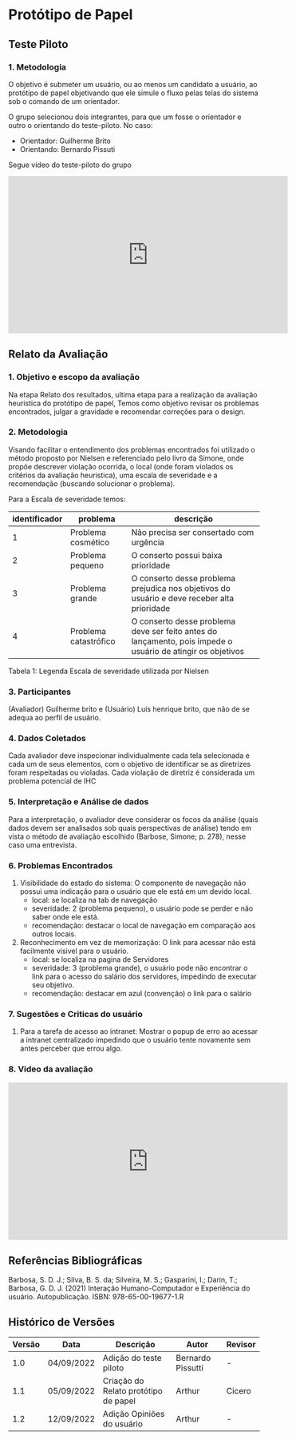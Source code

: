 # Protótipo de Papel

## Teste Piloto

### 1. Metodologia

O objetivo é submeter um usuário, ou ao menos um candidato a usuário, ao protótipo de papel objetivando que ele simule o fluxo pelas telas
do sistema sob o comando de um orientador.

O grupo selecionou dois integrantes, para que um fosse o orientador e outro o orientando do teste-piloto. No caso:

- Orientador: Guilherme Brito
- Orientando: Bernardo Pissuti

Segue vídeo do teste-piloto do grupo

<iframe width="560" height="315" src="https://www.youtube.com/embed/R6R91GvxjXg" title="YouTube video player" frameborder="0" allow="accelerometer; autoplay; clipboard-write; encrypted-media; gyroscope; picture-in-picture" allowfullscreen></iframe>

## Relato da Avaliação

### 1. Objetivo e escopo da avaliação

Na etapa Relato dos resultados, ultima etapa para a realização da avaliação heuristica do protótipo de papel, Temos como objetivo revisar os problemas encontrados, julgar a gravidade e recomendar correções para o design.

### 2. Metodologia

Visando facilitar o entendimento  dos problemas encontrados foi utilizado o método proposto por Nielsen e referenciado pelo livro da Simone, onde propõe descrever  violação ocorrida, o local (onde foram violados os critérios da avaliação heuristica), uma escala de severidade e a recomendação (buscando solucionar o problema).

Para a Escala de severidade temos:

|identificador| problema |descrição |
|----|-----|-----|
|1|Problema cosmético| Não precisa ser consertado com urgência |
|2|Problema pequeno| O conserto possui baixa prioridade |
|3|Problema grande| O conserto desse problema prejudica nos objetivos do usuário e deve receber alta prioridade |
|4|Problema catastrófico| O conserto desse problema deve ser feito antes do lançamento, pois impede o usuário de atingir os objetivos |

Tabela 1: Legenda Escala de severidade utilizada por Nielsen

### 3. Participantes

(Avaliador) Guilherme brito e (Usuário) Luis henrique brito, que não de se adequa ao perfil de usuário.

### 4. Dados Coletados

Cada avaliador deve inspecionar individualmente cada tela selecionada e cada um de seus
elementos, com o objetivo de identificar se as diretrizes foram respeitadas ou violadas. Cada violação
de diretriz é considerada um problema potencial de IHC

### 5. Interpretação e Análise de dados

Para a interpretação, o avaliador deve considerar os focos da análise (quais dados devem ser analisados 
sob quais perspectivas de análise) tendo em vista o método de avaliação escolhido (Barbose, Simone; p. 278), nesse caso
uma entrevista.

### 6. Problemas Encontrados

1. Visibilidade do estado do sistema: O componente de navegação não possui uma indicação para o usuário que ele está em um devido local.
   - local: se localiza na tab de navegação
   - severidade: 2 (problema pequeno), o usuário pode se perder e não saber onde ele está.
   - recomendação: destacar o local de navegação em comparação aos outros locais.
2. Reconhecimento em vez de memorização: O link para acessar não está facilmente visivel para o usuário.
   - local: se localiza na pagina de Servidores
   - severidade: 3 (problema grande), o usuário pode não encontrar o link para o acesso do salário dos servidores, impedindo de executar seu objetivo.
   - recomendação: destacar em azul (convenção) o link para o salário

### 7. Sugestões e Criticas do usuário

1. Para a tarefa de acesso ao intranet: Mostrar o popup de erro ao acessar a intranet centralizado impedindo que o usuário tente novamente sem antes perceber que errou algo.


### 8. Video da avaliação

<iframe width="560" height="315" src="https://www.youtube.com/embed/Vi7MhnIE0hE" title="YouTube video player" frameborder="0" allow="accelerometer; autoplay; clipboard-write; encrypted-media; gyroscope; picture-in-picture" allowfullscreen></iframe>



## Referências Bibliográficas

Barbosa, S. D. J.; Silva, B. S. da; Silveira, M. S.; Gasparini, I.; Darin, T.; Barbosa, G. D. J. (2021)
Interação Humano-Computador e Experiência do usuário. Autopublicação. ISBN: 978-65-00-19677-1.R



## Histórico de Versões

| Versão  | Data       | Descrição                            | Autor             | Revisor |
|---------|------------|--------------------------------------|-------------------|---------|
| 1.0     | 04/09/2022 | Adição do teste piloto               | Bernardo Pissutti | -       |
| 1.1     | 05/09/2022 | Criação do Relato protótipo de papel | Arthur            | Cicero  |
| 1.2     | 12/09/2022 | Adição Opiniões do usuário  | Arthur            | -  |
